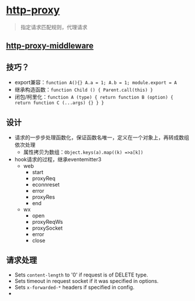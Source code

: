 # [http-proxy](https://github.com/nodejitsu/node-http-proxy)
> 指定请求匹配规则，代理请求


## [http-proxy-middleware](https://github.com/chimurai/http-proxy-middleware)

## 技巧？
- export兼容：`function A(){} A.a = 1; A.b = 1; module.export = A`
- 继承构造函数：`function Child () { Parent.call(this) }`
- 闭包/柯里化：`function A (type) { return function B (option) { return function C (...args) {} } }`

## 设计
- 请求的一步步处理函数化，保证函数名唯一，定义在一个对象上，再转成数组依次处理
    - 属性拷贝为数组：`Object.keys(a).map((k) =>a[k])`
- hook请求的过程，继承eventemitter3
    - web
        - start
        - proxyReq
        - econnreset
        - error
        - proxyRes
        - end
    - wx
        - open
        - proxyReqWs
        - proxySocket
        - error
        - close

## 请求处理
- Sets `content-length` to '0' if request is of DELETE type.
- Sets timeout in request socket if it was specified in options.
- Sets `x-forwarded-*` headers if specified in config.
- 


